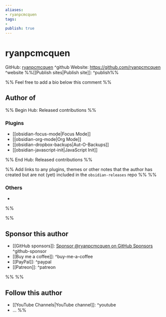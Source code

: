 ```yaml
---
aliases:
- ryanpcmcquen
tags: 
- 
publish: true
---
```


# ryanpcmcquen

GitHub: [ryanpcmcquen](https://github.com/ryanpcmcquen/) ^github
Website: <https://github.com/ryanpcmcquen> ^website
%%[[Publish sites|Publish site]]: ^publish%%

%% Feel free to add a bio below this comment %%


## Author of

%% Begin Hub: Released contributions %%
### Plugins
- [[obsidian-focus-mode|Focus Mode]]
- [[obsidian-org-mode|Org Mode]]
- [[obsidian-dropbox-backups|Aut-O-Backups]]
- [[obsidian-javascript-init|JavaScript Init]]

%% End Hub: Released contributions %%

%% Add links to any plugins, themes or other notes that the author has created but are not (yet) included in the `obsidian-releases` repo %%
%%
### Others 

- 
%%

%%
## Sponsor this author

- [[GitHub sponsors]]: [Sponsor @ryanpcmcquen on GitHub Sponsors](https://github.com/sponsors/ryanpcmcquen) ^github-sponsor
- [[Buy me a coffee]]: ^buy-me-a-coffee
- [[PayPal]]: ^paypal
- [[Patreon]]: ^patreon

%%
%%
## Follow this author

- [[YouTube Channels|YouTube channel]]: ^youtube
- ...
%%